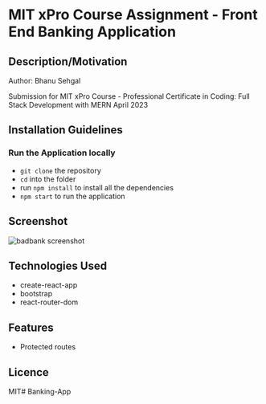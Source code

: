 # MIT xPro Course Assignment - Front End Banking Application

## Description/Motivation
Author: Bhanu Sehgal

Submission for MIT xPro Course - Professional Certificate in Coding: Full Stack Development with MERN April 2023

## Installation Guidelines

### Run the Application locally

- `git clone` the repository
- `cd` into the folder
- run `npm install` to install all the dependencies
- `npm start` to run the application

## Screenshot

![badbank screenshot](https://github.com/danielmarkow/banking-application/blob/main/bad-bank.png?raw=true)

## Technologies Used

- create-react-app
- bootstrap
- react-router-dom

## Features

- Protected routes

## Licence

MIT# Banking-App
